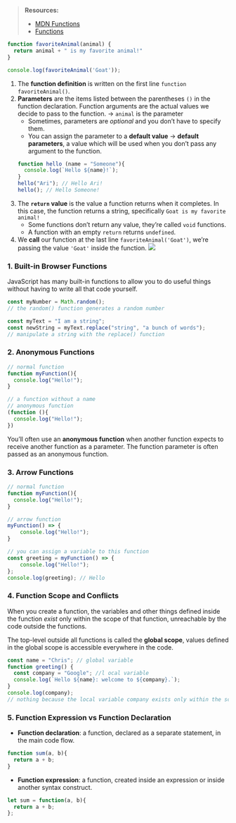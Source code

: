 > **Resources:**
> - [MDN Functions](https://developer.mozilla.org/en-US/docs/Learn/JavaScript/Building_blocks/Functions)
> - [Functions](https://javascript.info/function-basics)
```javascript
function favoriteAnimal(animal) {
  return animal + " is my favorite animal!"
}

console.log(favoriteAnimal('Goat'));
```
1. The **function definition** is written on the first line `function favoriteAnimal()`. 
2. **Parameters** are the items listed between the parentheses `()` in the function declaration. Function arguments are the actual values we decide to pass to the function. → `animal` is the parameter
	* Sometimes, parameters are *optional* and you don’t have to specify them. 
	* You can assign the parameter to a **default value** → **default parameters**, a value which will be used when you don’t pass any argument to the function. 
	```js
	function hello (name = "Someone"){
	  console.log(`Hello ${name}!`); 
	}
	hello("Ari"); // Hello Ari!
	hello(); // Hello Someone!
	```
3. The **`return` value** is the value a function returns when it completes. In this case, the function returns a string, specifically `Goat is my favorite animal!`
	* Some functions don’t return any value, they’re called `void` functions.
	* A function with an empty `return` returns `undefined`. 
4. We **call** our function at the last line `favoriteAnimal('Goat')`, we’re passing the value `'Goat'` inside the function. 
![](https://i.imgur.com/rPma7vO.png)
### 1. Built-in Browser Functions
JavaScript has many built-in functions to allow you to do useful things without having to write all that code yourself.
```js
const myNumber = Math.random(); 
// the random() function generates a random number 

const myText = "I am a string"; 
const newString = myText.replace("string", "a bunch of words");
// manipulate a string with the replace() function
```
### 2. Anonymous Functions
```js
// normal function
function myFunction(){
  console.log("Hello!"); 
}

// a function without a name
// anonymous function
(function (){
  console.log("Hello!"); 
})
```
You’ll often use an **anonymous function** when another function expects to receive another function as a parameter. The function parameter is often passed as an anonymous function. 
### 3. Arrow Functions
```js
// normal function
function myFunction(){
  console.log("Hello!"); 
}

// arrow function
myFunction() => {
	console.log("Hello!"); 
}

// you can assign a variable to this function
const greeting = myFunction() => {
	console.log("Hello!"); 
};
console.log(greeting); // Hello
```
### 4. Function Scope and Conflicts
When you create a function, the variables and other things defined inside the function *exist* only within the scope of that function, unreachable by the code outside the functions. 

The top-level outside all functions is called the **global scope**, values defined in the global scope is accessible everywhere in the code. 
```js
const name = "Chris"; // global variable
function greeting() {
  const company = "Google"; //l ocal variable
  console.log(`Hello ${name}: welcome to ${company}.`);
}
console.log(company); 
// nothing because the local variable company exists only within the scope of  greeting() function
```
### 5. Function Expression vs Function Declaration
* **Function declaration**: a function, declared as a separate statement, in the main code flow. 
```js
function sum(a, b){
  return a + b;
}
```
* **Function expression**: a function, created inside an expression or inside another syntax construct. 
```js
let sum = function(a, b){
  return a + b;
};
```